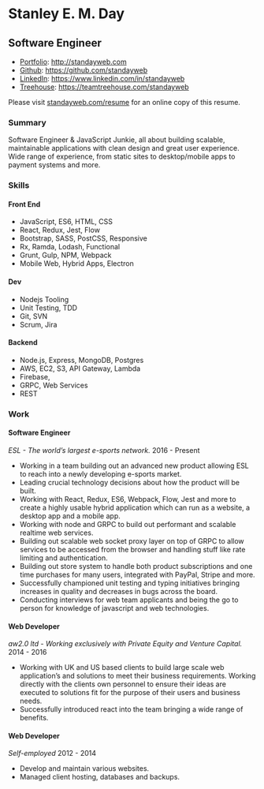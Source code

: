 # Stanley E. M. Day
## Software Engineer

* [Portfolio](http://standayweb.com): http://standayweb.com
* [Github](https://github.com/standayweb): https://github.com/standayweb
* [LinkedIn](https://www.linkedin.com/in/standayweb): https://www.linkedin.com/in/standayweb
* [Treehouse](https://teamtreehouse.com/standayweb): https://teamtreehouse.com/standayweb

Please visit [standayweb.com/resume](http://standayweb.com/resume) for an online copy of this resume.

### Summary
Software Engineer & JavaScript Junkie, all about building scalable, maintainable applications with clean design and great user experience. Wide range of experience, from static sites to desktop/mobile apps to payment systems and more.

### Skills

#### Front End
* JavaScript, ES6, HTML, CSS
* React, Redux, Jest, Flow
* Bootstrap, SASS, PostCSS, Responsive
* Rx, Ramda, Lodash, Functional
* Grunt, Gulp, NPM, Webpack
* Mobile Web, Hybrid Apps, Electron

#### Dev
* Nodejs Tooling
* Unit Testing, TDD
* Git, SVN
* Scrum, Jira

#### Backend
* Node.js, Express, MongoDB, Postgres
* AWS, EC2, S3, API Gateway, Lambda
* Firebase,
* GRPC, Web Services
* REST

### Work
#### Software Engineer
_ESL - The world’s largest e-sports network._
2016 - Present

* Working in a team building out an advanced new product allowing ESL to reach into a newly developing e-sports market.
* Leading crucial technology decisions about how the product will be built.
* Working with React, Redux, ES6, Webpack, Flow, Jest and more to create a highly usable hybrid application which can run as a website, a desktop app and a mobile app.
* Working with node and GRPC to build out performant and scalable realtime web services.
* Building out scalable web socket proxy layer on top of GRPC to allow services to be accessed from the browser and handling stuff like rate limiting and authentication.
* Building out store system to handle both product subscriptions and one time purchases for many users, integrated with PayPal, Stripe and more.
* Successfully championed unit testing and typing initiatives bringing increases in quality and decreases in bugs across the board.
* Conducting interviews for web team applicants and being the go to person for knowledge of javascript and web technologies.

#### Web Developer
_aw2.0 ltd - Working exclusively with Private Equity and Venture Capital._
2014 - 2016

* Working with UK and US based clients to build large scale web application’s and solutions to meet their business requirements. Working directly with the clients own personnel to ensure their ideas are executed to solutions fit for the purpose of their users and business needs.
* Successfully introduced react into the team bringing a wide range of benefits.

#### Web Developer
_Self-employed_
2012 - 2014

* Develop and maintain various websites.
* Managed client hosting, databases and backups.
